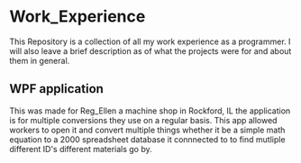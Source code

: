 # Work_Experience

This Repository is a collection of all my work experience as a programmer. I will also leave a brief description as of what the projects were for and about them in general.

## WPF application 

This was made for Reg_Ellen a machine shop in Rockford, IL the application is for multiple conversions they use on a regular basis. This app allowed workers to open it and convert multiple things whether it be a simple math equation to a 2000 spreadsheet database it connnected to to find mutliple different ID's different materials go by.
